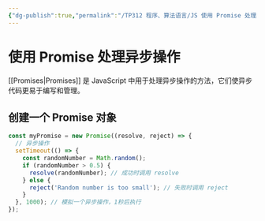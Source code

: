 ```yaml
---
{"dg-publish":true,"permalink":"/TP312 程序、算法语言/JS 使用 Promise 处理异步操作/","created":"2023-08-29T09:37:45.546+08:00","updated":"2024-06-01T10:51:00.564+08:00"}
---
```


# 使用 Promise 处理异步操作

[[Promises\|Promises]] 是 JavaScript 中用于处理异步操作的方法，它们使异步代码更易于编写和管理。

## 创建一个 Promise 对象

```javascript
const myPromise = new Promise((resolve, reject) => {
  // 异步操作
  setTimeout(() => {
    const randomNumber = Math.random();
    if (randomNumber > 0.5) {
      resolve(randomNumber); // 成功时调用 resolve
    } else {
      reject('Random number is too small'); // 失败时调用 reject
    }
  }, 1000); // 模拟一个异步操作，1秒后执行
});
```
